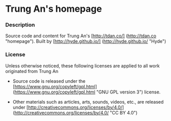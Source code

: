 # Trung An's homepage

### Description

Source code and content for Trung An's [http://tdan.co/] (http://tdan.co "homepage").  Built by [http://hyde.github.io/] (http://hyde.github.io/ "Hyde")

### License

Unless otherwise noticed, these following licenses are applied to all work originated from Trung An

- Source code is released under the [https://www.gnu.org/copyleft/gpl.html] (https://www.gnu.org/copyleft/gpl.html "GNU GPL version 3") license. 

- Other materials such as articles, arts, sounds, videos, etc., are released under [http://creativecommons.org/licenses/by/4.0/] (http://creativecommons.org/licenses/by/4.0/ "CC BY 4.0") 
